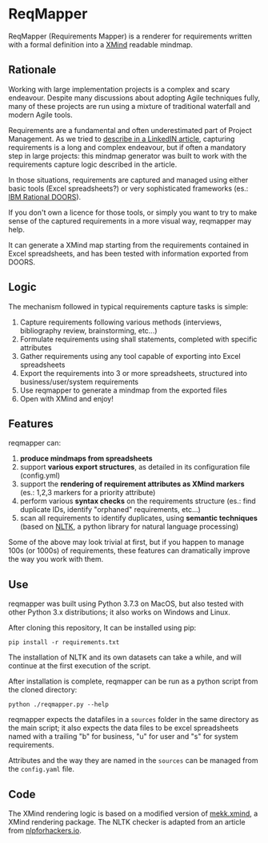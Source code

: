 ReqMapper
========
ReqMapper (Requirements Mapper) is a renderer for requirements written with a formal definition into a [XMind](http://www.xmind.net) readable mindmap.

Rationale
---------
Working with large implementation projects is a complex and scary endeavour. Despite many discussions about adopting Agile techniques fully, many of these projects are run using a mixture of traditional waterfall and modern Agile tools.

Requirements are a fundamental and often underestimated part of Project Management. As we tried to [describe in a LinkedIN article](https://www.linkedin.com/pulse/semi-serious-introduction-subtle-art-requirements-mario-beccia/), capturing requirements is a long and complex endeavour, but if often a mandatory step in large projects: this mindmap generator was built to work with the requirements capture logic described in the article.

In those situations, requirements are captured and managed using either basic tools (Excel spreadsheets?) or very sophisticated frameworks (es.: [IBM Rational DOORS](https://www.ibm.com/support/knowledgecenter/SSYQBZ_9.5.0/com.ibm.doors.requirements.doc/topics/c_welcome.html )).

If you don't own a licence for those tools, or simply you want to try to make sense of the captured requirements in a more visual way, reqmapper may help. 

It can generate a XMind map starting from the requirements contained in Excel spreadsheets, and has been tested with information exported from DOORS.

Logic
------
The mechanism followed in typical requirements capture tasks is simple:

1. Capture requirements following various methods (interviews, bibliography review, brainstorming, etc...)
2. Formulate requirements using shall statements, completed with specific attributes
3. Gather requirements using any tool capable of exporting into Excel spreadsheets
4. Export the requirements into 3 or more spreadsheets, structured into business/user/system requirements
5. Use reqmapper to generate a mindmap from the exported files
6. Open with XMind and enjoy!

Features
---------
reqmapper can:

1. __produce mindmaps from spreadsheets__
2. support __various export structures__, as detailed in its configuration file (config.yml)
3. support the __rendering of requirement attributes as XMind markers__ (es.: 1,2,3 markers for a priority attribute)
4. perform various __syntax checks__ on the requirements structure (es.: find duplicate IDs, identify "orphaned" requirements, etc...)
5. scan all requirements to identify duplicates, using __semantic techniques__ (based on [NLTK](https://github.com/nltk/nltk), a python library for natural language processing)

Some of the above may look trivial at first, but if you happen to manage 100s (or 1000s) of requirements, these features can dramatically improve the way you work with them.

Use
----
reqmapper was built using Python 3.7.3 on MacOS, but also tested with other Python 3.x distributions; it also works on Windows and Linux.

After cloning this repository, It can be installed using pip:

`pip install -r requirements.txt`

The installation of NLTK and its own datasets can take a while, and will continue at the first execution of the script.

After installation is complete, reqmapper can be run as a python script from the cloned directory:

`python ./reqmapper.py --help`

reqmapper expects the datafiles in a `sources` folder in the same directory as the main script; it also expects the data files to be excel spreadsheets named with a trailing "b" for business, "u" for user and "s" for system requirements.

Attributes and the way they are named in the `sources` can be managed from the `config.yaml` file.

Code
----
The XMind rendering logic is based on a modified version of [mekk.xmind](https://pypi.org/project/mekk.xmind/), a XMind rendering package.
The NLTK checker is adapted from an article from [nlpforhackers.io](https://nlpforhackers.io/wordnet-sentence-similarity/).

